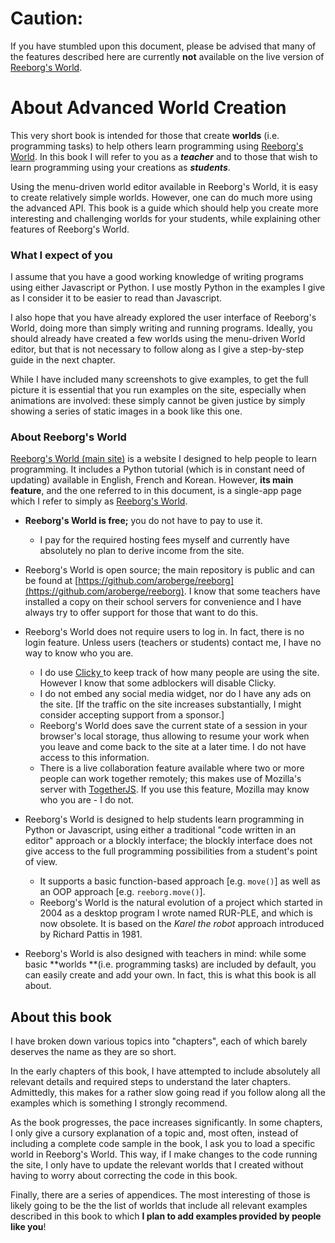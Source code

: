 # Caution:

If you have stumbled upon this document, please be advised that many of the features described here are currently **not** available on the live version of [Reeborg's World](http://reeborg.ca/reeborg.html).

# About Advanced World Creation

This very short book is intended for those that create **worlds** \(i.e. programming tasks\) to help others learn programming using [Reeborg's World](http://reeborg.ca/reeborg.html).  In this book I will refer to you as a _**teacher**_ and to those that wish to learn programming using your creations as _**students**_.

Using the menu-driven world editor available in Reeborg's World, it is easy to create relatively simple worlds.  However, one can do much more using the advanced API. This book is a guide which should help you create more interesting  and challenging worlds for your students, while explaining other features of Reeborg's World.

### What I expect of you

I assume that you have a good working knowledge of writing programs using either Javascript or Python. I use mostly Python in the examples I give as I consider it to be easier to read than Javascript.

I also hope that you have already explored the user interface of Reeborg's World, doing more than simply writing and running programs. Ideally, you should already have created a few worlds using the menu-driven World editor, but that is not necessary to follow along as I give a step-by-step guide in the next chapter.

While I have included many screenshots to give examples, to get the full picture it is essential that you run examples on the site, especially when animations are involved: these simply cannot be given justice by simply showing a series of static images in a book like this one.

### About Reeborg's World

[Reeborg's World \(main site\)](http://reeborg.ca) is a website I designed to help people to learn programming. It includes a Python tutorial \(which is in constant need of updating\) available in English, French and Korean. However, **its main feature**, and the one referred to in this document, is a single-app page which I refer to simply as [Reeborg's World](http://reeborg.ca/reeborg.html).

* **Reeborg's World is free;** you do not have to pay to use it.
  * I pay for the required hosting fees myself and currently have absolutely no plan to derive income from the site.
* Reeborg's World is open source; the main repository is public and can be found at [https://github.com/aroberge/reeborg](https://github.com/aroberge/reeborg).  I know that some teachers have installed a copy on their school servers for convenience and I have always try to offer support for those that want to do this.
* Reeborg's World does not require users to log in.  In fact, there is no login feature.  Unless users \(teachers or students\) contact me, I have no way to know who you are.

  * I do use [Clicky ](https://clicky.com/)to keep track of how many people are using the site. However I know that some adblockers will disable Clicky.
  * I do not embed any social media widget, nor do I have any ads on the site. \[If the traffic on the site increases substantially, I might consider accepting support from a sponsor.\]
  * Reeborg's World does save the current state of a session in your browser's local storage, thus allowing to resume your work when you leave and come back to the site at a later time. I do not have access to this information.
  * There is a live collaboration feature available where two or more people can work together remotely; this makes use of Mozilla's server with [TogetherJS](https://togetherjs.com/). If you use this feature, Mozilla may know who you are - I do not.

* Reeborg's World is designed to help students learn programming in Python or Javascript, using either a traditional "code written in an editor" approach or a blockly interface; the blockly interface does not give access to the full programming possibilities from a student's point of view.

  * It supports a basic function-based approach \[e.g. `move()`\] as well as an OOP approach \[e.g. `reeborg.move()`\].
  * Reeborg's World is the natural evolution of a project which started in 2004 as a desktop program I wrote named RUR-PLE, and which is now obsolete. It is based on the _Karel the robot_ approach introduced by Richard Pattis in 1981.

* Reeborg's World is also designed with teachers in mind: while some basic **worlds **\(i.e. programming tasks\) are included by default, you can easily create and add your own. In fact, this is what this book is all about.

## About this book

I have broken down various topics into "chapters", each of which barely deserves the name as they are so short.

In the early chapters of this book, I have attempted to include absolutely all relevant details and required steps to understand the later chapters. Admittedly, this makes for a rather slow going read if you follow along all the examples which is something I strongly recommend.

As the book progresses, the pace increases significantly. In some chapters, I only give a cursory explanation of a topic and, most often, instead of including a complete code sample in the book, I ask you to load a specific world in Reeborg's World. This way, if I make changes to the code running the site, I only have to update the relevant worlds that I created without having to worry about correcting the code in this book.

Finally, there are a series of appendices. The most interesting of those is likely going to be the the list of worlds that include all relevant examples described in this book to which **I plan to add examples provided by people like you**!

